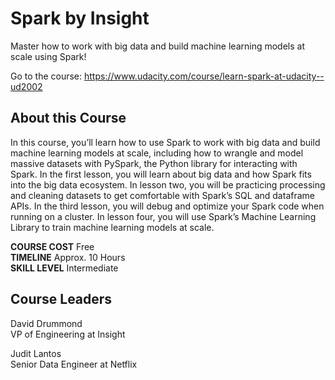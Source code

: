 ﻿
# Spark by Insight

Master how to work with big data and build machine learning models at scale using Spark!

Go to the course: https://www.udacity.com/course/learn-spark-at-udacity--ud2002

## About this Course 

In this course, you’ll learn how to use Spark to work with big data and build machine learning models at scale, including how to wrangle and model massive datasets with PySpark, the Python library for interacting with Spark. In the first lesson, you will learn about big data and how Spark fits into the big data ecosystem. In lesson two, you will be practicing processing and cleaning datasets to get comfortable with Spark’s SQL and dataframe APIs. In the third lesson, you will debug and optimize your Spark code when running on a cluster. In lesson four, you will use Spark’s Machine Learning Library to train machine learning models at scale.

**COURSE COST** Free  
**TIMELINE** Approx. 10 Hours  
**SKILL LEVEL** Intermediate  

## Course Leaders  

David Drummond   
VP of Engineering at Insight   

Judit Lantos  
Senior Data Engineer at Netflix  

